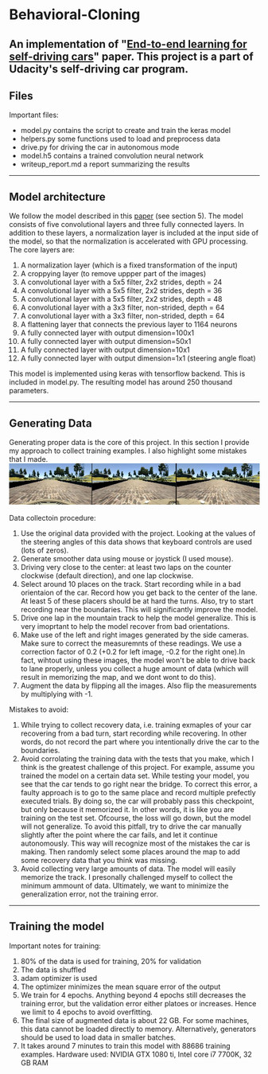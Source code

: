 # Behavioral-Cloning
An implementation of "[End-to-end learning for self-driving cars](http://images.nvidia.com/content/tegra/automotive/images/2016/solutions/pdf/end-to-end-dl-using-px.pdf)" paper. This project is a part of Udacity's self-driving car program.
---
## Files
Important files:
* model.py contains the script to create and train the keras model
* helpers.py some functions used to load and preprocess data
* drive.py for driving the car in autonomous mode
* model.h5 contains a trained convolution neural network 
* writeup_report.md a report summarizing the results   
---
## Model architecture
We follow the model described in this [paper](http://images.nvidia.com/content/tegra/automotive/images/2016/solutions/pdf/end-to-end-dl-using-px.pdf) (see section 5). The model consists of five convolutional layers and three fully connected layers. In addition to these layers, a normalization layer is included at the input side of the model, so that the normalization is accelerated with GPU processing.
The core layers are:  
1. A normalization layer (which is a fixed transformation of the input)
2. A croppying layer (to remove uppper part of the images)
3. A convolutional layer with a 5x5 filter, 2x2 strides, depth = 24
4. A convolutional layer with a 5x5 filter, 2x2 strides, depth = 36
5. A convolutional layer with a 5x5 filter, 2x2 strides, depth = 48
6. A convolutional layer with a 3x3 filter, non-strided, depth = 64
7. A convolutional layer with a 3x3 filter, non-strided, depth = 64
8. A flattening layer that connects the previous layer to 1164 neurons
9. A fully connected layer with output dimension=100x1
10. A fully connected layer with output dimension=50x1
11. A fully connected layer with output dimension=10x1
12. A fully connected layer with output dimension=1x1 (steering angle float)  
  
This model is implemented using keras with tensorflow backend. This is included in model.py. The resulting model has around 250 thousand parameters.

---
## Generating Data
Generating proper data is the core of this project. In this section I provide my approach to collect training examples. I also highlight some mistakes that I made.
![img](mix.jpg "Center, left and right images")

Data collectoin procedure:
1. Use the original data provided with the project. Looking at the values of the steering angles of this data shows that keyboard controls are used (lots of zeros).
2. Generate smoother data using mouse or joystick (I used mouse).
3. Driving very close to the center: at least two laps on the counter clockwise (default direction), and one lap clockwise.
4. Select around 10 places on the track. Start recording while in a bad orientaion of the car. Record how you get back to the center of the lane. At least 5 of these placers should be at hard the turns. Also, try to start recording near the boundaries. This will significantly improve the model.
5. Drive one lap in the mountain track to help the model generalize. This is very imoprtant to help the model recover from bad orientations.
6. Make use of the left and right images generated by the side cameras. Make sure to correct the measuremnts of these readings. We use a correction factor of 0.2 (+0.2 for left image, -0.2 for the right one).In fact, wihtout using these images, the model won't be able to drive back to lane properly, unless you collect a huge amount of data (which will result in memorizing the map, and we dont wont to do this). 
7. Augment the data by flipping all the images. Also flip the measurements by multiplying with -1.

Mistakes to avoid:  
1. While trying to collect recovery data, i.e. training exmaples of your car recovering from a bad turn, start recording while recovering. In other words, do not record the part where you intentionally drive the car to the boundaries.
2. Avoid corrolating the training data with the tests that you make, which I think is the greatest challenge of this project. For example, assume you trained the model on a certain data set. While testing your model, you see that the car tends to go right near the bridge. To correct this error, a faulty approach is to go to the same place and record multiple prefectly executed trials. By doing so, the car will probably pass this checkpoint, but only because it memorized it. In other words, it is like you are training on the test set. Ofcourse, the loss will go down, but the model will not generalize. To avoid this pitfall, try to drive the car manually slightly after the point where the car fails, and let it continue autonomously. This way will recognize most of the mistakes the car is making. Then randomly select some places around the map to add some recovery data that you think was missing.
3. Avoid collecting very large amounts of data. The model will easily memorize the track. I presonally challenged myself to collect the minimum ammount of data. Ultimately, we want to minimize the generalization error, not the training error.
---
## Training the model
Important notes for training:
1. 80% of the data is used for training, 20% for validation
2. The data is shuffled
3. adam optimizer is used
4. The optimizer minimizes the mean square error of the output
5. We train for 4 epochs. Anything beyond 4 epochs still decreases the training error, but the validation error either platoes or increases. Hence we limit to 4 epochs to avoid overfitting.
6. The final size of augmented data is about 22 GB. For some machines, this data cannot be loaded directly to memory. Alternatively, generators should be used to load data in smaller batches. 
7. It takes around 7 minutes to train this model with 88686 training examples. Hardware used: NVIDIA GTX 1080 ti, Intel core i7 7700K, 32 GB RAM


